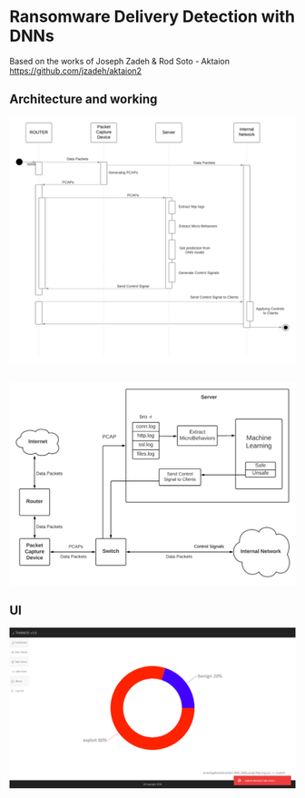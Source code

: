 # Ransomware Delivery Detection with DNNs


Based on the works of Joseph Zadeh & Rod Soto - Aktaion
https://github.com/jzadeh/aktaion2

## Architecture and working 
![alt text](results/report/Basic%20Sequence%20Diagram.png)
## 
![alt text](results/report/Data%20Flow.png)

## UI
![alt text](results/report/Screenshot%20(41).png)
